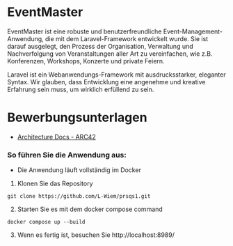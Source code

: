 
# EventMaster

EventMaster ist eine robuste und benutzerfreundliche Event-Management-Anwendung, die mit dem Laravel-Framework entwickelt wurde. Sie ist darauf ausgelegt, den Prozess der Organisation, Verwaltung und Nachverfolgung von Veranstaltungen aller Art zu vereinfachen, wie z.B. Konferenzen, Workshops, Konzerte und private Feiern.

Laravel ist ein Webanwendungs-Framework mit ausdrucksstarker, eleganter Syntax. Wir glauben, dass Entwicklung eine angenehme und kreative Erfahrung sein muss, um wirklich erfüllend zu sein.

# Bewerbungsunterlagen
- [Architecture Docs - ARC42](./docs/arc42.md)

### So führen Sie die Anwendung aus:

- Die Anwendung läuft vollständig im Docker

1. Klonen Sie das Repository
````
git clone https://github.com/L-Wiem/prsqs1.git
````

2. Starten Sie es mit dem docker compose command

````
docker compose up --build   
````

3. Wenn es fertig ist, besuchen Sie http://localhost:8989/
